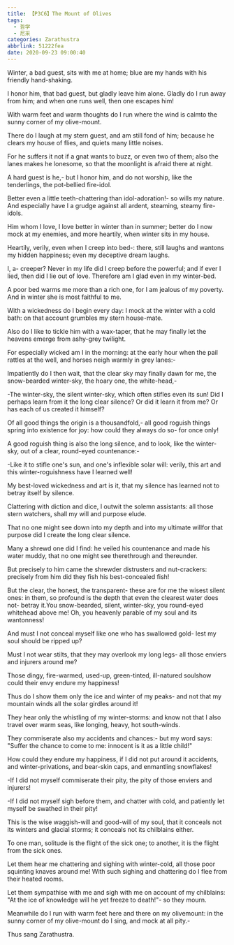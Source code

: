 ```yaml
---
title: 【P3C6】The Mount of Olives
tags:
  - 哲学
  - 尼采
categories: Zarathustra
abbrlink: 51222fea
date: 2020-09-23 09:00:40
---
```

Winter, a bad guest, sits with me at home; blue are my hands with his friendly hand-shaking.

I honor him, that bad guest, but gladly leave him alone. Gladly do I run away from him; and when one runs well, then one escapes him!

With warm feet and warm thoughts do I run where the wind is calmto the sunny corner of my olive-mount.
<!-- more -->
There do I laugh at my stern guest, and am still fond of him; because he clears my house of flies, and quiets many little noises.

For he suffers it not if a gnat wants to buzz, or even two of them; also the lanes makes he lonesome, so that the moonlight is afraid there at night.

A hard guest is he,- but I honor him, and do not worship, like the tenderlings, the pot-bellied fire-idol.

Better even a little teeth-chattering than idol-adoration!- so wills my nature. And especially have I a grudge against all ardent, steaming, steamy fire-idols.

Him whom I love, I love better in winter than in summer; better do I now mock at my enemies, and more heartily, when winter sits in my house.

Heartily, verily, even when I creep into bed-: there, still laughs and wantons my hidden happiness; even my deceptive dream laughs.

I, a- creeper? Never in my life did I creep before the powerful; and if ever I lied, then did I lie out of love. Therefore am I glad even in my winter-bed.

A poor bed warms me more than a rich one, for I am jealous of my poverty. And in winter she is most faithful to me.

With a wickedness do I begin every day: I mock at the winter with a cold bath: on that account grumbles my stern house-mate.

Also do I like to tickle him with a wax-taper, that he may finally let the heavens emerge from ashy-grey twilight.

For especially wicked am I in the morning: at the early hour when the pail rattles at the well, and horses neigh warmly in grey lanes:-

Impatiently do I then wait, that the clear sky may finally dawn for me, the snow-bearded winter-sky, the hoary one, the white-head,-

-The winter-sky, the silent winter-sky, which often stifles even its sun! Did I perhaps learn from it the long clear silence? Or did it learn it from me? Or has each of us created it himself?

Of all good things the origin is a thousandfold,- all good roguish things spring into existence for joy: how could they always do so- for once only!

A good roguish thing is also the long silence, and to look, like the winter-sky, out of a clear, round-eyed countenance:-

-Like it to stifle one's sun, and one's inflexible solar will: verily, this art and this winter-roguishness have I learned well!

My best-loved wickedness and art is it, that my silence has learned not to betray itself by silence.

Clattering with diction and dice, I outwit the solemn assistants: all those stern watchers, shall my will and purpose elude.

That no one might see down into my depth and into my ultimate willfor that purpose did I create the long clear silence.

Many a shrewd one did I find: he veiled his countenance and made his water muddy, that no one might see therethrough and thereunder.

But precisely to him came the shrewder distrusters and nut-crackers: precisely from him did they fish his best-concealed fish!

But the clear, the honest, the transparent- these are for me the wisest silent ones: in them, so profound is the depth that even the clearest water does not- betray it.You snow-bearded, silent, winter-sky, you round-eyed whitehead above me! Oh, you heavenly parable of my soul and its wantonness!

And must I not conceal myself like one who has swallowed gold- lest my soul should be ripped up?

Must I not wear stilts, that they may overlook my long legs- all those enviers and injurers around me?

Those dingy, fire-warmed, used-up, green-tinted, ill-natured soulshow could their envy endure my happiness!

Thus do I show them only the ice and winter of my peaks- and not that my mountain winds all the solar girdles around it!

They hear only the whistling of my winter-storms: and know not that I also travel over warm seas, like longing, heavy, hot south-winds.

They commiserate also my accidents and chances:- but my word says: "Suffer the chance to come to me: innocent is it as a little child!"

How could they endure my happiness, if I did not put around it accidents, and winter-privations, and bear-skin caps, and enmantling snowflakes!

-If I did not myself commiserate their pity, the pity of those enviers and injurers!

-If I did not myself sigh before them, and chatter with cold, and patiently let myself be swathed in their pity!

This is the wise waggish-will and good-will of my soul, that it conceals not its winters and glacial storms; it conceals not its chilblains either.

To one man, solitude is the flight of the sick one; to another, it is the flight from the sick ones.

Let them hear me chattering and sighing with winter-cold, all those poor squinting knaves around me! With such sighing and chattering do I flee from their heated rooms.

Let them sympathise with me and sigh with me on account of my chilblains: "At the ice of knowledge will he yet freeze to death!"- so they mourn.

Meanwhile do I run with warm feet here and there on my olivemount: in the sunny corner of my olive-mount do I sing, and mock at all pity.-

Thus sang Zarathustra.
